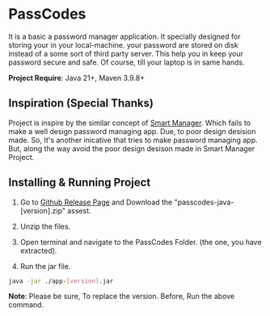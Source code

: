# PassCodes

It is a basic a password manager application. It specially designed for storing your in your local-machine.
your password are stored on disk instead of a some sort of third party server. This help you in keep your password secure and safe.
Of course, till your laptop is in same hands.

**Project Require**: Java 21+, Maven 3.9.8+

## Inspiration (Special Thanks)

Project is inspire by the similar concept of [Smart Manager](https://github.com/JeelDobariya38/Smart-Manager). 
Which fails to make a well design password managing app.
Due, to poor design desision made. So, It's another inicative that tries to make password managing app. 
But, along the way avoid the poor design desison made in Smart Manager Project.

## Installing & Running Project

1. Go to [Github Release Page]() and Download the "passcodes-java-[version].zip" assest.

2. Unzip the files. 

3. Open terminal and navigate to the PassCodes Folder. (the one, you have extracted).

4. Run the jar file.

```bash
java -jar ./app-[version].jar
```

**Note**: Please be sure, To replace the version. Before, Run the above command.
